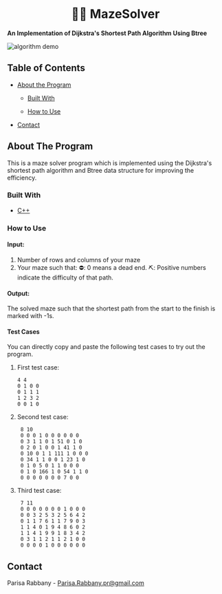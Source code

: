 # <center> 🌽🏃 MazeSolver </center>
**An Implementation of Dijkstra's Shortest Path Algorithm Using Btree**

  
![algorithm demo](Puzzle_Game.gif)

##  Table of Contents


* [About the Program](#about-the-program)

	* [Built With](#built-with)

	* [How to Use](#how_to_use)

* [Contact](#contact)

  

<!-- ABOUT THE Program -->

##  About The Program

This is a maze solver program which is implemented using the Dijkstra's shortest path algorithm and Btree data structure for improving the efficiency.

###  Built With

* [C++](https://www.cplusplus.com/)



###  How to Use

#### Input:

 1. Number of rows and columns of your maze
 2. Your maze such that:
			⛔:  0 means a dead end.
			⛏️: Positive numbers indicate the difficulty of that path.

#### Output:

The solved maze such that the shortest path from the start to the finish is marked with -1s.

  
####  Test Cases

  You can directly copy and paste the following test cases to try out the program. 

 1. First test case:
 
	    4 4
		0 1 0 0
		0 1 1 1
		1 2 3 2
		0 0 1 0
		
2. Second test case:
		
		8 10
        0 0 0 1 0 0 0 0 0 0
	    0 3 1 1 0 1 51 0 1 0
	    0 2 0 1 0 0 1 41 1 0
	    0 10 0 1 1 111 1 0 0 0
	    0 34 1 1 0 0 1 23 1 0
	    0 1 0 5 0 1 1 0 0 0
	    0 1 0 166 1 0 54 1 1 0
	    0 0 0 0 0 0 0 7 0 0
  
4. Third test case:

	    7 11
		0 0 0 0 0 0 0 1 0 0 0
		0 0 3 2 5 3 2 5 6 4 2
		0 1 1 7 6 1 1 7 9 0 3
		1 1 4 0 1 9 4 8 6 0 2
		1 1 4 1 9 9 1 8 3 4 2
		0 3 1 1 2 1 1 2 1 0 0
		0 0 0 0 1 0 0 0 0 0 0

<!-- CONTACT -->

##  Contact

Parisa Rabbany - Parisa.Rabbany.pr@gmail.com
